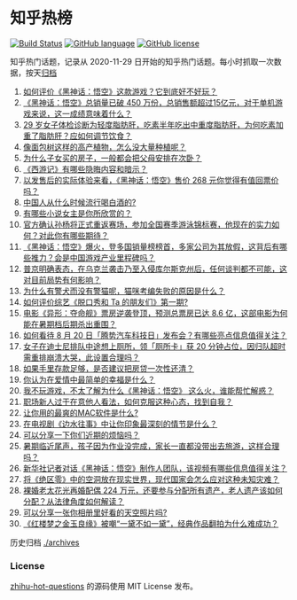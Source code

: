 # 知乎热榜
[![Build Status](https://github.com/ToWeLong/zhihu-hot-questions/workflows/CI/badge.svg)](https://github.com/ToWeLong/zhihu-hot-questions/actions)
[![GitHub language](https://img.shields.io/badge/language-golang-orange.svg)](https://golang.org/)
[![GitHub license](https://img.shields.io/github/license/ToWeLong/zhihu-hot-questions)](https://github.com/ToWeLong/zhihu-hot-questions/blob/main/LICENSE)

知乎热门话题，记录从 2020-11-29 日开始的知乎热门话题。每小时抓取一次数据，按天[归档](./archives)

<!-- BEGIN -->

1. [如何评价《黑神话：悟空》这款游戏？它到底好不好玩？](https://www.zhihu.com/question/664775480)
1. [《黑神话：悟空》总销量已破 450 万份，总销售额超过15亿元，对于单机游戏来说，这一成绩意味着什么？](https://www.zhihu.com/question/664824592)
1. [29 岁女子体检诊断为轻度脂肪肝，吃素半年吃出中重度脂肪肝，为何吃素加重了脂肪肝？应如何调节饮食？](https://www.zhihu.com/question/664799724)
1. [像面包树这样的高产植物，怎么没大量种植呢？](https://www.zhihu.com/question/27180220)
1. [为什么子女买的房子，一般都会把父母安排在次卧？](https://www.zhihu.com/question/532149249)
1. [《西游记》有哪些隐晦内容和暗示？](https://www.zhihu.com/question/23000460)
1. [以发售后的实际体验来看，《黑神话：悟空》售价 268 元你觉得有值回票价吗？](https://www.zhihu.com/question/664798011)
1. [中国人从什么时候流行喝白酒的?](https://www.zhihu.com/question/366734813)
1. [有哪些小说女主是你所欣赏的？](https://www.zhihu.com/question/311300626)
1. [官方确认孙杨将正式重返赛场，参加全国赛季游泳锦标赛，他现在的实力如何？对此你有哪些期待？](https://www.zhihu.com/question/664739842)
1. [《黑神话：悟空》爆火，登多国销量榜榜首，多家公司为其放假，这背后有哪些推力？会是中国游戏产业里程碑吗？](https://www.zhihu.com/question/664713669)
1. [普京明确表态，在乌克兰袭击乃至入侵库尔斯克州后，任何谈判都不可能，这对目前局势有何影响？](https://www.zhihu.com/question/664776875)
1. [为什么有警犬而没有警猫呢，猫咪考编失败的原因是什么？](https://www.zhihu.com/question/663673606)
1. [如何评价综艺《脱口秀和 Ta 的朋友们》第一期?](https://www.zhihu.com/question/664747872)
1. [电影《异形：夺命舰》票房逆袭登顶，预测总票房已达 8.6 亿，这部电影为何能在暑期档后期杀出重围？](https://www.zhihu.com/question/664647044)
1. [如何看待 8 月 20 日「腾势汽车科技日」发布会？有哪些亮点信息值得关注？](https://www.zhihu.com/question/664687123)
1. [女子在迪士尼排队中途想上厕所，领「厕所卡」获 20 分钟占位，因归队超时需重排崩溃大哭，此设置合理吗？](https://www.zhihu.com/question/664769973)
1. [如果手里存款足够，是否建议把房贷一次性还清？](https://www.zhihu.com/question/413750439)
1. [你认为在爱情中最简单的幸福是什么？](https://www.zhihu.com/question/664212744)
1. [我不玩游戏，不太了解为什么《黑神话：悟空》 这么火，谁能帮忙解惑？](https://www.zhihu.com/question/664777321)
1. [职场新人过于在意他人看法，如何克服这种心态，找到自我？](https://www.zhihu.com/question/662639497)
1. [让你用的最爽的MAC软件是什么?](https://www.zhihu.com/question/326384187)
1. [在电视剧《边水往事》中让你印象最深刻的情节是什么？](https://www.zhihu.com/question/664432139)
1. [可以分享一下你们近期的烦恼吗？](https://www.zhihu.com/question/661794710)
1. [暑期临近尾声，孩子因为作业没完成，家长一直都没带出去旅游，这样合理吗？](https://www.zhihu.com/question/664566238)
1. [新华社记者对话《黑神话：悟空》制作人团队，该视频有哪些信息值得关注？](https://www.zhihu.com/question/664624509)
1. [将《绝区零》中的空洞放在现实世界，现代国家会怎么应对这种未知灾难？](https://www.zhihu.com/question/664336809)
1. [裸婚老太花光再婚配偶 224 万元，还要参与分配所有遗产，老人遗产该如何分配？从法律角度如何解读？](https://www.zhihu.com/question/664545843)
1. [可以分享一张你相册里好看的天空照片吗?](https://www.zhihu.com/question/664705533)
1. [《红楼梦之金玉良缘》被嘲“一黛不如一黛”，经典作品翻拍为什么难成功？](https://www.zhihu.com/question/664705750)

<!-- END -->

历史归档 [./archives](./archives)


### License
[zhihu-hot-questions](https://github.com/towelong/zhihu-hot-questions) 的源码使用 MIT License 发布。
